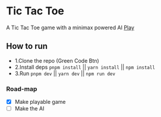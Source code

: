 # Tic Tac Toe

A Tic Tac Toe game with a minimax powered AI
[Play]()

## How to run
-   1.Clone the repo (Green Code Btn)
-   2.Install deps `pnpm install` || `yarn install` || `npm install`
-   3.Run `pnpm dev` || `yarn dev` || `npm run dev`

### Road-map
- [x] Make playable game
- [ ] Make the AI
